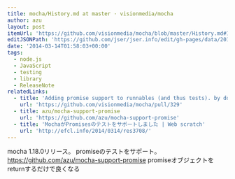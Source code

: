 ```yaml
---
title: mocha/History.md at master · visionmedia/mocha
author: azu
layout: post
itemUrl: 'https://github.com/visionmedia/mocha/blob/master/History.md#1180--2014-03-13'
editJSONPath: 'https://github.com/jser/jser.info/edit/gh-pages/data/2014/03/index.json'
date: '2014-03-14T01:58:03+00:00'
tags:
  - node.js
  - JavaScript
  - testing
  - library
  - ReleaseNote
relatedLinks:
  - title: 'Adding promise support to runnables (and thus tests). by domenic · Pull Request #329 · visionmedia/mocha'
    url: 'https://github.com/visionmedia/mocha/pull/329'
  - title: azu/mocha-support-promise
    url: 'https://github.com/azu/mocha-support-promise'
  - title: 'MochaがPromisesのテストをサポートしました | Web scratch'
    url: 'http://efcl.info/2014/0314/res3708/'
---
```

mocha 1.18.0リリース。
promiseのテストをサポート。
https://github.com/azu/mocha-support-promise promiseオブジェクトをreturnするだけで良くなる
